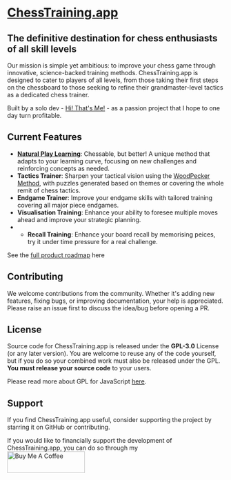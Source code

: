 # [ChessTraining.app](https://www.chesstraining.app)
## The definitive destination for chess enthusiasts of all skill levels

Our mission is simple yet ambitious: to improve your chess game through innovative, science-backed training methods. ChessTraining.app is designed to cater to players of all levels, from those taking their first steps on the chessboard to those seeking to refine their grandmaster-level tactics as a dedicated chess trainer.

Built by a solo dev - [Hi! That's Me!](https://github.com/KeeghanM/) - as a passion project that I hope to one day turn profitable.

## Current Features

- **[Natural Play Learning](https://chesstraining.app/about/features/natural-play-learning)**: Chessable, but better! A unique method that adapts to your learning curve, focusing on new challenges and reinforcing concepts as needed.
- **Tactics Trainer**: Sharpen your tactical vision using the [WoodPecker Method](https://chesstraining.app/about/features/woodpecker-method), with puzzles generated based on themes or covering the whole remit of chess tactics.
- **Endgame Trainer**: Improve your endgame skills with tailored training covering all major piece endgames.
- **Visualisation Training**: Enhance your ability to foresee multiple moves ahead and improve your strategic planning.
- - **Recall Training**: Enhance your board recall by memorising peices, try it under time pressure for a real challenge.

See the [full product roadmap](https://chesstraining.app/product-roadmap) here

## Contributing

We welcome contributions from the community. Whether it's adding new features, fixing bugs, or improving documentation, your help is appreciated. Please raise an issue first to discuss the idea/bug before opening a PR.

## License
Source code for ChessTraining.app is released under the **GPL-3.0** License (or any later version). You are welcome to reuse any of the code yourself, but if you do so your combined work must also be released under the GPL. **You must release your source code** to your users.

Please read more about GPL for JavaScript [here](greendrake.info/#nfy0).

## Support

If you find ChessTraining.app useful, consider supporting the project by starring it on GitHub or contributing.
<p>If you would like to financially support the development of ChessTraining.app, you can do so through my <br/>
<a href="https://www.buymeacoffee.com/KeeghanM" target="_blank"><img src="https://cdn.buymeacoffee.com/buttons/v2/default-yellow.png" alt="Buy Me A Coffee" style="height: 50px !important;width: 180px !important;" ></a></p>
